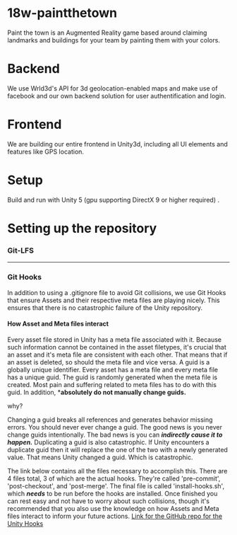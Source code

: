 # 18w-paintthetown
Paint the town is an Augmented Reality game based around claiming landmarks and buildings for your team by painting them with your colors.

# Backend
We use Wrld3d's API for 3d geolocation-enabled maps and make use of facebook and our own backend solution for user authentification and login. 

# Frontend
We are building our entire frontend in Unity3d, including all UI elements and features like GPS location.

# Setup
Build and run with Unity 5 (gpu supporting DirectX 9 or higher required)
.

# Setting up the repository
  ### Git-LFS
  ---
  ### Git Hooks
  In addition to using a .gitignore file to avoid Git collisions, we use Git Hooks that ensure Assets and their respective meta files are playing nicely. This ensures that there is no catastrophic failure of the Unity repository.
  
  #### How Asset and Meta files interact
  Every asset file stored in Unity has a meta file associated with it. Because such information cannot be contained in the asset filetypes, it's crucial that an asset and it's meta file are consistent with each other. That means that if an asset is deleted, so should the meta file and vice versa. 
  A guid is a globally unique identifier. Every asset has a meta file and every meta file has a unique guid. The guid is randomly generated when the meta file is created. Most pain and suffering related to meta files has to do with this guid.
  In addition, ***absolutely do not manually change guids.**
  
  why?
  
  Changing a guid breaks all references and generates behavior missing errors. You should never ever change a guid. The good news is you never change guids intentionally. The bad news is you can ***indirectly cause it to happen.*** Duplicating a guid is also catastrophic. If Unity encounters a duplicate guid then it will replace the one of the two with a newly generated value. That means Unity changed a guid. Which is catastrophic.
   
  
  The link below contains all the files necessary to accomplish this. There are 4 files total, 3 of which are the actual hooks. They're called 'pre-commit', 'post-checkout', and 'post-merge'. The final file is called 'install-hooks.sh', which ***needs*** to be run before the hooks are installed. Once finished you can rest easy and not have to worry about such collisions, though it's recommended that you also use the knowledge on how Assets and Meta files interact to inform your future actions.
  [Link for the GitHub repo for the Unity Hooks](https://github.com/Shoopalapa/unity-git-hooks)
  
  
 
